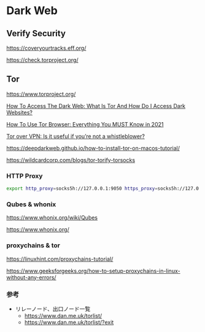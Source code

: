 # Dark Web

## Verify Security

https://coveryourtracks.eff.org/

https://check.torproject.org/

## Tor

https://www.torproject.org/

[How To Access The Dark Web: What Is Tor And How Do I Access Dark Websites?](https://www.alphr.com/technology/1002667/how-to-access-the-dark-web-what-is-tor-and-how-do-i-use-it/#:~:text=Tor%20is%20an%20anonymity%20network,re%20logged%20into%20a%20website.)

[How To Use Tor Browser: Everything You MUST Know in 2021](https://www.vpnmentor.com/blog/tor-browser-work-relate-using-vpn/)

[Tor over VPN: Is it useful if you’re not a whistleblower?](https://cybernews.com/what-is-vpn/tor-over-vpn/)

https://deepdarkweb.github.io/how-to-install-tor-on-macos-tutorial/

https://wildcardcorp.com/blogs/tor-torify-torsocks

### HTTP Proxy

```bash
export http_proxy=socks5h://127.0.0.1:9050 https_proxy=socks5h://127.0.0.1:9050
```

### Qubes & whonix

https://www.whonix.org/wiki/Qubes

https://www.whonix.org/

### proxychains & tor

https://linuxhint.com/proxychains-tutorial/

https://www.geeksforgeeks.org/how-to-setup-proxychains-in-linux-without-any-errors/

### 参考
- リレーノード、出口ノード一覧
  - https://www.dan.me.uk/torlist/
  - https://www.dan.me.uk/torlist/?exit
